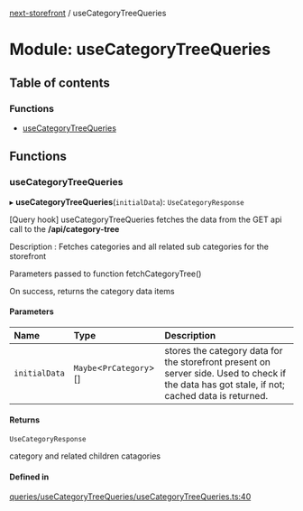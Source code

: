 [next-storefront](../README.md) / useCategoryTreeQueries

# Module: useCategoryTreeQueries

## Table of contents

### Functions

- [useCategoryTreeQueries](useCategoryTreeQueries.md#usecategorytreequeries)

## Functions

### useCategoryTreeQueries

▸ **useCategoryTreeQueries**(`initialData`): `UseCategoryResponse`

[Query hook] useCategoryTreeQueries fetches the data from the GET api call to the <b>/api/category-tree</b>

Description : Fetches categories and all related sub categories for the storefront

Parameters passed to function fetchCategoryTree()

On success, returns the category data items

#### Parameters

| Name          | Type                     | Description                                                                                                                                   |
| :------------ | :----------------------- | :-------------------------------------------------------------------------------------------------------------------------------------------- |
| `initialData` | `Maybe`<`PrCategory`\>[] | stores the category data for the storefront present on server side. Used to check if the data has got stale, if not; cached data is returned. |

#### Returns

`UseCategoryResponse`

category and related children catagories

#### Defined in

[queries/useCategoryTreeQueries/useCategoryTreeQueries.ts:40](https://github.com/KiboSoftware/nextjs-storefront/blob/973d553/hooks/queries/useCategoryTreeQueries/useCategoryTreeQueries.ts#L40)
